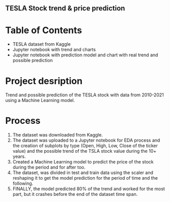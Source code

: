 ## TESLA Stock trend & price prediction

# Table of Contents
- TESLA dataset from Kaggle
- Jupyter notebook with trend and charts
- Jupyter notebook with prediction model and chart with real trend and possible prediction

# Project desription
Trend and possible prediction of the TESLA stock with data from 2010-2021 using a Machine Learning model. 

# Process
1. The dataset was downloaded from Kaggle. 
2. The dataset was uploaded to a Jupyter notebook for EDA process and the creation of subplots by type (Open, High, Low, Close of the ticker value) and the possible trend of the TSLA stock value during the 10+ years. 
3. Created a Machine Learning model to predict the price of the stock during the period and for after too. 
4. The dataset, was divided in test and train data using the scaler and reshaping it to get the model prediction for the period of time and the following. 
5. FINALLY, the model predicted 80% of the trend and worked for the most part, but it crashes before the end of the dataset time span.

